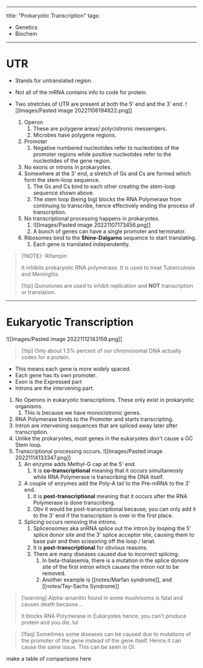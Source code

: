 



---
title: "Prokaryotic Transcription"
tags: 
- Genetics
- Biochem
---

# UTR
- Stands for untranslated region.
- Not all of the mRNA contains info to code for protein.
- Two stretches of UTR are present at both the 5' end and the 3' end.
![[Images/Pasted image 20221106194822.png]]

  1. Operon
	  1. These are polygene areas/ polycistronic messengers.
	  2. Microbes have polygene regions.
  2. Promoter
	  1. Negative numbered nucleotides refer to nucleotides of the promoter regions while positive nucleotides refer to the nucleotides of the gene region.
  3. No exons or introns in prokaryotes.
  4. Somewhere at the 3' end, a stretch of Gs and Cs are formed which form the stem-loop sequence.
	  1. The Gs and Cs bind to each other creating the stem-loop sequence shown above.
	  2. The stem loop (being big) blocks the RNA Polymerase from continuing to transcribe, hence effectively ending the process of transcription.
  5. No transcriptional processing happens in prokaryotes.
	  1. ![[Images/Pasted image 20221107173456.png]]
	  2. A bunch of genes can have a single promoter and terminator.
  6. Ribosomes bind to the **Shine-Dalgarno** sequence to start translating.
	  1. Each gene is translated independently.

>[!NOTE]- Rifampin
>
> It inhibits prokaryotic RNA polymerase.
> It is used to treat Tuberculosis and Meningitis.

>[!tip] Quinolones are used to inhibit replication and **NOT** transcription or translation.

---
# Eukaryotic Transcription
![[Images/Pasted image 20221112143159.png]]

>[!tip]  Only about 1.5% percent of our chromosomal DNA actually codes for a protein.

- This means each gene is more widely spaced.
- Each  gene has its own promoter.
- Exon is the Expressed part
- Introns are the intervening part.
1. No Operons in eukaryotic transcriptions. These only exist in prokaryotic organisms.
	1. This is because we have monocistronic genes.
2. RNA Polymerase binds to the Promoter and starts transcripting.
3. Intron are intervening sequences that are spliced away later after transcription.
4.  Unlike the prokaryotes, most genes in the eukaryotes don't cause a GC Stem loop. 
5. Transcriptional processing occurs. ![[Images/Pasted image 20221114133347.png]]
	1. An enzyme adds Methyl-G cap at the 5' end. 
		1. It is **co-transcriptional** meaning that it occurs simultaneosly while RNA Polymerase is transcribing the DNA itself.
	2. A couple of enzymes add the Poly-A tail to the Pre-mRNA to the 3' end.
		1. It is **post-transcriptional** meaning that it occurs after the RNA Polymerase is done transcribing.
		2. Obv it would be post-transcriptional because, you can only add it to the 3' end if the transcription is over in the first place.
	3. Splicing occurs removing the introns.
		1. Spliceosomes aka snRNA splice out the intron by looping the 5' splice donor site and the 3' splice acceptor site, causing them to base  pair and then scissoring off the loop / lariat.
		2. It is **post-transcriptional** for obvious reasons.
		3. There are many diseases caused due to incorrect splicing. 
			1. In beta-thalasemia, there is a mutation in the splice donore site of the first intron which causes the intron not to be removed.
			2. Another example is [[notes/Marfan syndrome]], and [[notes/Tay-Sachs Syndrome]]
>[!warning] Alpha-amanitin found in some mushrooms is fatal and causes death because...
>
>It blocks RNA Polymerase in Eukaryotes hence, you can't produce protein and you die. lul

>[!faq] Sometimes some diseases can be caused due to mutations of the promoter of the gene instead of the gene itself. Hence it can cause the same issue. This can be seen in OI. 

make a table of comparisons here

